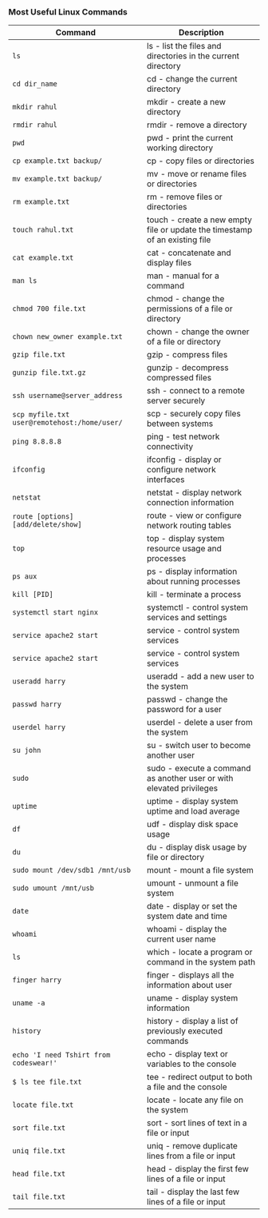 ### Most Useful Linux Commands

| Command | Description |
| ------- | ----------- |
| `ls` | ls - list the files and directories in the current directory |
| `cd dir_name` |cd - change the current directory|
| `mkdir rahul` | mkdir - create a new directory |
| `rmdir rahul` | rmdir - remove a directory |
| `pwd` | pwd - print the current working directory |
| `cp example.txt backup/` | cp - copy files or directories |
| `mv example.txt backup/` | mv - move or rename files or directories |
| `rm example.txt` | rm - remove files or directories |
| `touch rahul.txt` | touch - create a new empty file or update the timestamp of an existing file |
| `cat example.txt` | cat - concatenate and display files |
| `man ls` | man - manual for a command |
| `chmod 700 file.txt` | chmod - change the permissions of a file or directory|
| `chown new_owner example.txt` | chown - change the owner of a file or directory |
| `gzip file.txt` | gzip - compress files |
| `gunzip file.txt.gz` | gunzip - decompress compressed files |
| `ssh username@server_address` | ssh - connect to a remote server securely |
| `scp myfile.txt user@remotehost:/home/user/` | scp - securely copy files between systems |
| `ping 8.8.8.8` | ping - test network connectivity |
| `ifconfig` | ifconfig - display or configure network interfaces |
| `netstat` | netstat - display network connection information |
| `route [options] [add/delete/show]` | route - view or configure network routing tables|
| `top` | top - display system resource usage and processes|
| `ps aux` | ps - display information about running processes|
| `kill [PID]` | kill - terminate a process|
| `systemctl start nginx` | systemctl - control system services and settings|
| `service apache2 start` | service - control system services|
| `service apache2 start` | service - control system services|
| `useradd harry` | useradd - add a new user to the system|
| `passwd harry` | passwd - change the password for a user|
| `userdel harry` | userdel - delete a user from the system|
| `su john` | su - switch user to become another user|
| `sudo` | sudo - execute a command as another user or with elevated privileges|
| `uptime` | uptime - display system uptime and load average|
| `df` | udf - display disk space usage|
| `du` | du - display disk usage by file or directory|
| `sudo mount /dev/sdb1 /mnt/usb` | mount - mount a file system|
| `sudo umount /mnt/usb` | umount - unmount a file system|
| `date` | date - display or set the system date and time|
| `whoami` | whoami - display the current user name|
| `ls` | which - locate a program or command in the system path|
| `finger harry` | finger - displays all the information about user |
| `uname -a` | uname - display system information |
| `history` | history - display a list of previously executed commands |
| `echo 'I need Tshirt from codeswear!'` | echo - display text or variables to the console |
| `$ ls tee file.txt` | tee - redirect output to both a file and the console |
| `locate file.txt` | locate - locate any file on the system |
| `sort file.txt` | sort - sort lines of text in a file or input |
| `uniq file.txt` | uniq - remove duplicate lines from a file or input |
| `head file.txt` | head - display the first few lines of a file or input |
| `tail file.txt` | tail - display the last few lines of a file or input |
